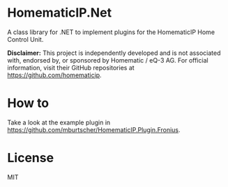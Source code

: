 HomematicIP.Net
===============

A class library for .NET to implement plugins for the HomematicIP Home Control Unit.

**Disclaimer:** This project is independently developed and is not associated with, endorsed by, or sponsored by Homematic / eQ-3 AG. For official information, visit their GitHub repositories at https://github.com/homematicip.

# How to

Take a look at the example plugin in https://github.com/mburtscher/HomematicIP.Plugin.Fronius.

# License

MIT
